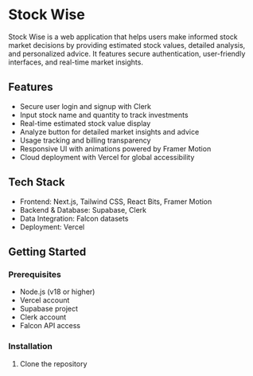 # Stock Wise

Stock Wise is a web application that helps users make informed stock market decisions by providing estimated stock values, detailed analysis, and personalized advice. It features secure authentication, user-friendly interfaces, and real-time market insights.

## Features

- Secure user login and signup with Clerk  
- Input stock name and quantity to track investments  
- Real-time estimated stock value display  
- Analyze button for detailed market insights and advice  
- Usage tracking and billing transparency  
- Responsive UI with animations powered by Framer Motion  
- Cloud deployment with Vercel for global accessibility  

## Tech Stack

- Frontend: Next.js, Tailwind CSS, React Bits, Framer Motion  
- Backend & Database: Supabase, Clerk  
- Data Integration: Falcon datasets  
- Deployment: Vercel  

## Getting Started

### Prerequisites

- Node.js (v18 or higher)  
- Vercel account  
- Supabase project  
- Clerk account  
- Falcon API access  

### Installation

1. Clone the repository  
